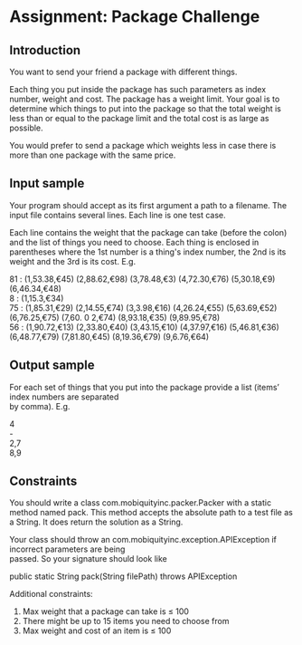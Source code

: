 # Assignment:	Package	Challenge

## Introduction

You	want	to	send	your	friend	a	package	with	different	things.	

Each	thing	you	put	inside	the	package	has	such	parameters	as	index	number,	weight	and	cost.	The	
package	has	a	weight	limit.	Your	goal	is	to	determine	which	things	to	put	into	the	package	so	that	the	
total	weight	is	less	than	or	equal	to	the	package	limit	and	the	total	cost	is	as	large	as	possible.	

You	would	prefer	to	send	a	package	which	weights	less	in	case	there	is	more	than	one	package	with	the	
same	price.	

## Input	sample

Your	program	should	accept	as	its	first	argument	a	path	to	a	filename.	The	input	file	contains	several	
lines.	Each	line	is	one	test	case.	

Each	line	contains	the	weight	that	the	package	can	take	(before	the	colon)	and	the	list	of	things	you	
need	to	choose.	Each	thing	is	enclosed	in	parentheses	where	the	1st number	is	a	thing's	index	number,	
the	2nd is	its	weight	and	the	3rd is	its	cost.	E.g.

81 : (1,53.38,€45) (2,88.62,€98) (3,78.48,€3) (4,72.30,€76) (5,30.18,€9)(6,46.34,€48)   
8 : (1,15.3,€34)  
75 : (1,85.31,€29) (2,14.55,€74) (3,3.98,€16) (4,26.24,€55) (5,63.69,€52) (6,76.25,€75) (7,60. 0 2,€74) (8,93.18,€35) (9,89.95,€78)  
56 : (1,90.72,€13) (2,33.80,€40) (3,43.15,€10) (4,37.97,€16) (5,46.81,€36) (6,48.77,€79) (7,81.80,€45) (8,19.36,€79) (9,6.76,€64)

## Output	sample

For	each	set	of	things	that	you	put	into	the	package	provide	a	list	(items’	index	numbers	are	separated	
by	comma).	E.g.	

4  
\-  
2,7  
8,9

## Constraints

You	should	write	a	class	com.mobiquityinc.packer.Packer with	a	static method named	pack.	This	method
accepts	the absolute	path	to	a	test	file	as	a	String. It	does	return	the	solution	as	a	String.

Your	class	should	throw	an	com.mobiquityinc.exception.APIException	if	incorrect	parameters	are	being	
passed.	 So	your	signature	should	look	like	

public static String pack(String filePath) throws APIException


Additional	constraints:

1. Max	weight	that	a	package	can	take	is	≤ 100
2. There	might	be	up	to	15	items	you	need to	choose	from
3. Max	weight	and	cost	of	an	item	is	≤ 100	